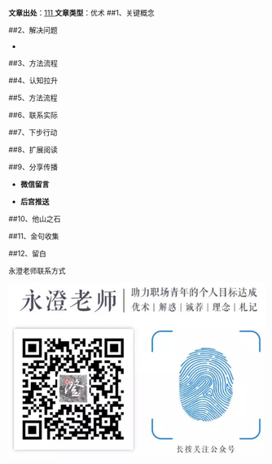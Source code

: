 **文章出处**：[111 ](http://mp.weixin.qq.com/s/oFV5jnQGuaK4khE_SSLLzg)
**文章类型**：优术
##1、关键概念


##2、解决问题

- 


##3、方法流程



##4、认知拉升


##5、方法流程


##6、联系实际

##7、下步行动

##8、扩展阅读

##9、分享传播

- **微信留言**

-	**后宫推送**

##10、他山之石

##11、金句收集

##12、留白


永澄老师联系方式

![](./_image/永澄老师公众号图片.webp.jpg)


	

